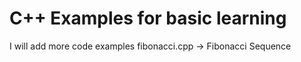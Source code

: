 # C++ Examples for basic learning
I will add more code examples
fibonacci.cpp -> Fibonacci Sequence
